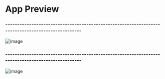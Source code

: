 # App Preview


### -------------------------------------------------------------------------------------------------
![image](https://github.com/anandarizkyrm/wordle/assets/79091335/2eb07ed4-8fd5-4a72-a400-0f4a7e7e70db)

### -------------------------------------------------------------------------------------------------
![image](https://github.com/anandarizkyrm/wordle/assets/79091335/b0dd489c-eb2b-4626-959f-0fe9565004b2)
